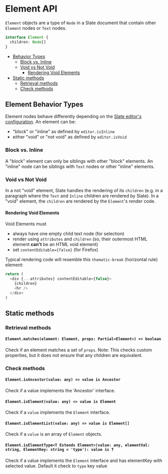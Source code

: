 # Element API

`Element` objects are a type of `Node` in a Slate document that contain other `Element` nodes or `Text` nodes.

```typescript
interface Element {
  children: Node[]
}
```

- [Behavior Types](element.md#element-behavior-types)
  - [Block vs. Inline](element.md#block-vs-inline)
  - [Void vs Not Void](element.md#void-vs-not-void)
    - [Rendering Void Elements](element.md#rendering-void-elements)
- [Static methods](element.md#static-methods)
  - [Retrieval methods](element.md#retrieval-methods)
  - [Check methods](element.md#check-methods)

## Element Behavior Types

Element nodes behave differently depending on the [Slate editor's configuration](./editor.md#schema-specific-instance-methods-to-override). An element can be:

- "block" or "inline" as defined by `editor.isInline`
- either "void" or "not void" as defined by `editor.isVoid`

### Block vs. Inline

A "block" element can only be siblings with other "block" elements. An "inline" node can be siblings with `Text` nodes or other "inline" elements.

### Void vs Not Void

In a not "void" element, Slate handles the rendering of its `children` (e.g. in a paragraph where the `Text` and `Inline` children are rendered by Slate). In a "void" element, the `children` are rendered by the `Element`'s render code.

#### Rendering Void Elements

Void Elements must

- always have one empty child text node (for selection)
- render using `attributes` and `children` (so, their outermost HTML element **can't** be an HTML void element)
- set `contentEditable={false}` (for Firefox)

Typical rendering code will resemble this `thematic-break` (horizontal rule) element:

```javascript
return (
  <div {...attributes} contentEditable={false}>
    {children}
    <hr />
  </div>
)
```

## Static methods

### Retrieval methods

#### `Element.matches(element: Element, props: Partial<Element>) => boolean`

Check if an element matches a set of `props`. Note: This checks custom properties, but it does not ensure that any children are equivalent.

### Check methods

#### `Element.isAncestor(value: any) => value is Ancestor`

Check if a value implements the 'Ancestor' interface.

#### `Element.isElement(value: any) => value is Element`

Check if a `value` implements the `Element` interface.

#### `Element.isElementList(value: any) => value is Element[]`

Check if a `value` is an array of `Element` objects.

#### `Element.isElementType<T Extends Element>(value: any, elementVal: string, ElementKey: string = 'type'): value is T`

Check if a value implements the `Element` interface and has elementKey with selected value.
Default it check to `type` key value
